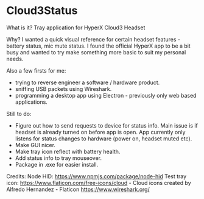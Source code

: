 # Cloud3Status

What is it?
Tray application for HyperX Cloud3 Headset

Why?
I wanted a quick visual reference for certain headset features - battery status, mic mute status. I found the official HyperX app to be a bit busy and wanted to try make something more basic to suit my personal needs.

Also a few firsts for me:

- trying to reverse engineer a software / hardware product.
- sniffing USB packets using Wireshark.
- programming a desktop app using Electron - previously only web based applications.

Still to do:

- Figure out how to send requests to device for status info. Main issue is if headset is already turned on before app is open. App currently only listens for status changes to hardware (power on, headset muted etc).
- Make GUI nicer.
- Make tray icon reflect with battery health.
- Add status info to tray mouseover.
- Package in .exe for easier install.

Credits:
Node HID: https://www.npmjs.com/package/node-hid
Test tray icon: https://www.flaticon.com/free-icons/cloud - Cloud icons created by Alfredo Hernandez - Flaticon
https://www.wireshark.org/
